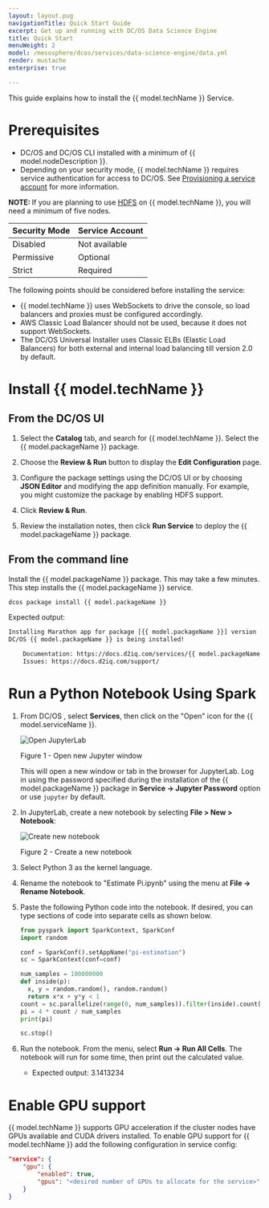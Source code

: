 ```yaml
---
layout: layout.pug
navigationTitle: Quick Start Guide
excerpt: Get up and running with DC/OS Data Science Engine
title: Quick Start
menuWeight: 2
model: /mesosphere/dcos/services/data-science-engine/data.yml
render: mustache
enterprise: true

---
```


This guide explains how to install the {{ model.techName }} Service.

# Prerequisites


- DC/OS and DC/OS CLI installed with a minimum of {{ model.nodeDescription }}.
- Depending on your security mode, {{ model.techName }} requires service authentication for access to DC/OS. See [Provisioning a service account](/mesosphere/dcos/services/data-science-engine/1.0.1/security/#provisioning-a-service-account) for more information.

<p class="message--note"><strong>NOTE: </strong> If you are planning to use <a href="https://docs.d2iq.com/mesosphere/dcos/services/data-science-engine/1.0.1/integrations/hdfs/">HDFS</a> on {{ model.techName }}, you will need a minimum of five nodes.</p>

| Security Mode | Service Account |
|----------------|------------------|
| Disabled | Not available |
| Permissive | Optional |
| Strict | Required |

The following points should be considered before installing the service:
* {{ model.techName }} uses WebSockets to drive the console, so load balancers and proxies must be configured accordingly.
* AWS Classic Load Balancer should not be used, because it does not support WebSockets.
* The DC/OS Universal Installer uses Classic ELBs (Elastic Load Balancers) for both external and internal load balancing till version 2.0 by default.


# Install {{ model.techName }}

## From the DC/OS UI

1. Select the **Catalog** tab, and search for {{ model.techName }}. Select the {{ model.packageName }} package.

2. Choose the **Review & Run** button to display the **Edit Configuration** page.

3. Configure the package settings using the DC/OS UI or by choosing **JSON Editor** and modifying the app definition manually. For example, you might customize the package by enabling HDFS support.

4. Click **Review & Run**.

5. Review the installation notes, then click **Run Service** to deploy the {{ model.packageName }} package.


## From the command line

Install the {{ model.packageName }} package. This may take a few minutes. This step installs the {{ model.packageName }} service.

   ```bash
   dcos package install {{ model.packageName }}
   ```

   Expected output:

   ```bash
   Installing Marathon app for package [{{ model.packageName }}] version [2.8.0-2.4.0]
   DC/OS {{ model.packageName }} is being installed!

       Documentation: https://docs.d2iq.com/services/{{ model.packageName }}/
       Issues: https://docs.d2iq.com/support/
   ```


# Run a Python Notebook Using Spark

1. From DC/OS , select **Services**, then click on the "Open" icon for the {{ model.serviceName }}.

    ![Open JupyterLab](/mesosphere/dcos/services/data-science-engine/img/dcos-jupyter-new-window.png)

    Figure 1 - Open new Jupyter window

    This will open a new window or tab in the browser for JupyterLab.  Log in using the password specified during the installation of the {{ model.packageName }} package in **Service -> Jupyter Password** option or use `jupyter` by default.

1. In JupyterLab, create a new notebook by selecting **File > New > Notebook**:

   ![Create new notebook](/mesosphere/dcos/services/data-science-engine/img/jupyterlab-menu-file-new-notebook.png)

   Figure 2 - Create a new notebook

1. Select Python 3 as the kernel language.

1. Rename the notebook to "Estimate Pi.ipynb" using the menu at **File -> Rename Notebook**.

1. Paste the following Python code into the notebook.  If desired, you can type sections of code into separate cells as shown below.


   ```python
   from pyspark import SparkContext, SparkConf
   import random

   conf = SparkConf().setAppName("pi-estimation")
   sc = SparkContext(conf=conf)

   num_samples = 100000000
   def inside(p):     
     x, y = random.random(), random.random()
     return x*x + y*y < 1
   count = sc.parallelize(range(0, num_samples)).filter(inside).count()
   pi = 4 * count / num_samples
   print(pi)

   sc.stop()
   ```


1. Run the notebook. From the menu, select **Run -> Run All Cells**. The notebook will run for some time, then print out the calculated value.

   - Expected output: 3.1413234


# Enable GPU support

{{ model.techName }} supports GPU acceleration if the cluster nodes have GPUs available and CUDA drivers installed. To enable GPU support for {{ model.techName }} add the following configuration in service config:

```json
"service": {
    "gpu": {
        "enabled": true,
        "gpus": "<desired number of GPUs to allocate for the service>"
    }
}
```
